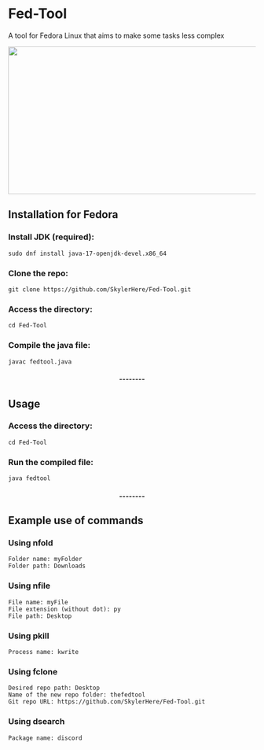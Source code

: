 # Fed-Tool
A tool for Fedora Linux that aims to make some tasks less complex

<img src="https://i.ibb.co/7yYP56K/Screenshot-20230427-130225.png" height="300" width="550">

<h2>Installation for Fedora</h2>

<h3>Install JDK (required):</h3>

```
sudo dnf install java-17-openjdk-devel.x86_64
```

<h3>Clone the repo:</h3>

```
git clone https://github.com/SkylerHere/Fed-Tool.git
```

<h3>Access the directory:</h3>

```
cd Fed-Tool
```

<h3>Compile the java file:</h3>

```
javac fedtool.java
```

<h4 align="center">--------</h4>


<h2>Usage</h2>

<h3>Access the directory:</h3>

```
cd Fed-Tool
```

<h3>Run the compiled file:</h3>

```
java fedtool
```

<h4 align="center">--------</h4>


<h2>Example use of commands</h2>
<h3>Using nfold</h3>

```
Folder name: myFolder
Folder path: Downloads
```

<h3>Using nfile</h3>

```
File name: myFile
File extension (without dot): py
File path: Desktop
```

<h3>Using pkill</h3>

```
Process name: kwrite
```

<h3>Using fclone</h3>

```
Desired repo path: Desktop
Name of the new repo folder: thefedtool
Git repo URL: https://github.com/SkylerHere/Fed-Tool.git
```

<h3>Using dsearch</h3>

```
Package name: discord
```

